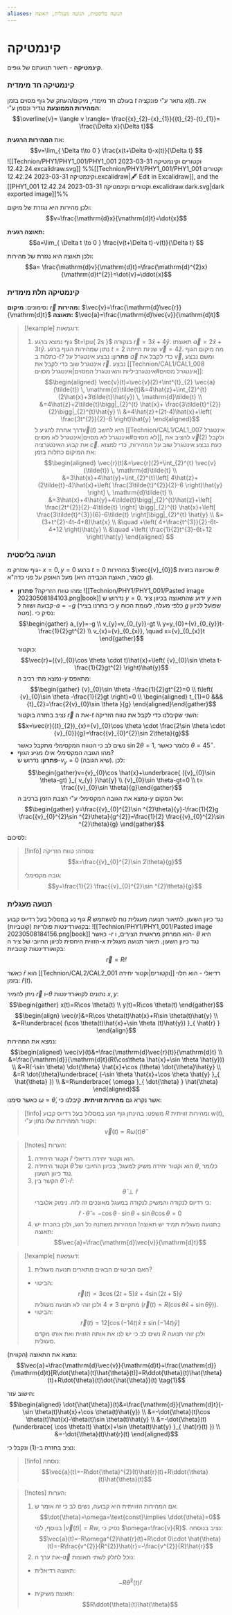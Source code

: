 ```yaml
---
aliases: תנועה בליסטית, תנועה מעגלית, תאוצה
---
```

# קינמטיקה

**קינמטיקה** - תיאור תנועתם של גופים.

### קינמטיקה חד מימדית
בעולם חד מימדי, מיקום/העתק של גוף מסוים בזמן $t$ נתאר ע"י פונקציה $x(t)$. את **המהירות הממוצעת** נגדיר ונסמן ע"י:
$$\overline{v}= \langle v \rangle= \frac{{x}_{2}-{x}_{1}}{{t}_{2}-{t}_{1}}= \frac{\Delta x}{\Delta t}$$

את **המהירות הרגעית**:
$$v=\lim_{ \Delta t\to 0 } \frac{x(t+\Delta t)-x(t)}{\Delta t} $$
![[Technion/PHY1/PHY1_001/PHY1_001 וקטורים וקינמטיקה 2023-03-31 12.42.24.excalidraw.svg]]
%%[[Technion/PHY1/PHY1_001/PHY1_001 וקטורים וקינמטיקה 2023-03-31 12.42.24.excalidraw|🖋 Edit in Excalidraw]], and the [[PHY1_001 וקטורים וקינמטיקה 2023-03-31 12.42.24.excalidraw.dark.svg|dark exported image]]%%

ולכן מהירות היא נגזרת של מיקום:
$$v=\frac{\mathrm{d}x}{\mathrm{d}t}=\dot{x}$$

 **תאוצה רגעית:**
 $$a=\lim_{ \Delta t \to 0 } \frac{v(t+\Delta t)-v(t)}{\Delta t} $$
 
ולכן תאוצה היא נגזרת של מהירות:
$$a= \frac{\mathrm{d}v}{\mathrm{d}t}=\frac{\mathrm{d}^{2}x}{\mathrm{d}t^{2}}=\dot{v}=\ddot{x}$$

### קינמטיקה תלת מימדית
סימונים:
**מיקום:** $\vec{r}$
**מהירות:** $\vec{v}=\frac{\mathrm{d}\vec{r}}{\mathrm{d}t}$
**תאוצה:** $\vec{a}=\frac{\mathrm{d}\vec{v}}{\mathrm{d}t}$

>[!example] דוגמאות:
>1. גוף נמצא ברגע $t=\pu{ 2s }$ בנקודה $\vec{r}=3\hat{x}+4\hat{y}$.
>	תאוצתו $\vec{a}=2\hat{x}+3t\hat{y}$.
>	נתון שמהירות הגוף ברגע $t=2$ שניות הייתה $\vec{v}=4\hat{z}$. מה מיקום הגוף כתלות ב-$t$?
>	**פתרון:**
>	נבצע אינטגרל על $\vec{a}$ כדי לקבל את $\vec{v}$, ומשם נבצע אינטגרל שוב כדי לקבל את $\vec{r}$.
>	נבצע [[Technion/CAL1/CAL1_008 אינטגרל מסוים#אינטגרביליות והאינטגרל המסוים|אינטגרל מסוים]]:
>	$$\begin{aligned}
\vec{v}(t)=\vec{v}(2)+\int^{t}_{2} \vec{a}(\tilde{t}) \, \mathrm{d}\tilde{t}&=4\hat{z}+\int_{2}^{t} (2\hat{x}+3\tilde{t}\hat{y}) \, \mathrm{d}\tilde{t} \\
&=4\hat{z}+2\tilde{t}\bigg|_{2}^{t} \hat{x}+ \frac{3\tilde{t}^{2}}{2}\bigg|_{2}^{t}\hat{y} \\
&=4\hat{z}+(2t-4)\hat{x}+\left( \frac{3t^{2}}{2}-6 \right)\hat{y}
\end{aligned}$$
>	דרך אחרת להגיע ל$\vec{v}(t)$ היא לחשב [[Technion/CAL1/CAL1_007 אינטגרל לא מסוים#אינטגרל לא מסוים|אינטגרל לא מסוים]], להציב את $\vec{v}(2)$ ולקבל את קבוע האינטגרציה $\vec{c}$.
>	כעת נבצע אינטגרל שוב על המהירות, כדי למצוא את המיקום כתלות בזמן:
>	$$\begin{aligned}
\vec{r}(t)&=\vec{r}(2)+\int_{2}^{t} \vec{v}(\tilde{t}) \, \mathrm{d}\tilde{t} \\
&=3\hat{x}+4\hat{y}+\int_{2}^{t}\left[ 4\hat{z}+(2\tilde{t}-4)\hat{x}+\left( \frac{3\tilde{t}^{2}}{2}-6 \right)\hat{y} \right]  \, \mathrm{d}\tilde{t} \\
&=3\hat{x}+4\hat{y}+4\tilde{t}\bigg|_{2}^{t}\hat{z}+\left[  \frac{2t^{2}}{2}-4\tilde{t} \right] \bigg|_{2}^{t} \hat{x}+\left[ \frac{3\tilde{t}^{3}}{6}-6\tilde{t} \right]\bigg|_{2}^{t} \hat{y} \\
&=(3+t^{2}-4t-4+8)\hat{x} \\
&\quad +\left( 4+\frac{t^{3}}{2}-6t-4+12 \right)\hat{y} \\
&\quad +\left( \frac{1}{2}t^{3}-6t+12 \right)\hat{y}
\end{aligned} $$

### תנועה בליסטית

 גוף שנזרק מ- $x=0, \, y=0$ ברגע $t=0$ במהירות $\vec{{v}_{0}}$ שכיוונה בזווית $\theta$ מעל האופק על פני כדה"א (כלומר, תאוצת הכבידה היא $g$).
 - מהו טווח הזריקה?
	 **פתרון:**
	 ![[Technion/PHY1/PHY1_001/Pasted image 20230508184103.png|book]]
	נדרוש ש $y=0$.
	ידוע שהתאוצה בכיוון ציר $y$ היא קבועה ושווה ל-$a=-g$ (כי בחרנו בציר $y$ כלפי מעלה, לעומת הכוח $g$ שפועל לכיוון מטה). נסיק כי:
	$$\begin{gather}
	 a_{y}=-g \\
	 v_{y}=v_{0_{y}}-gt \\
	 y=y_{0}+{v}_{0_{y}}t-\frac{1}{2}gt^{2} \\
	 v_{x}={v}_{0_{x}}, \quad x={v}_{0_{x}}t
	 \end{gather}$$
	 כוקטור:
	$$\vec{r}=({v}_{0}\cos \theta \cdot t)\hat{x}+\left( {v}_{0}\sin \theta t-\frac{1}{2}gt^{2} \right)\hat{y}$$
	נמצא מתי רכיב ה-$y$ מתאפס:
	$$\begin{gather}
 {v}_{0}\sin \theta -\frac{1}{2}gt^{2}=0 \\
 t\left( {v}_{0}\sin \theta -\frac{1}{2}gt \right)=0 \\
 \begin{aligned}
 t_{1}=0 &&& {t}_{2}=\frac{2{v}_{0}\sin \theta }{g}
 \end{aligned}\end{gather}$$
	 נציב בחזרה בוקטור $\vec{r}$ את ה-$t$ השני שקיבלנו כדי לקבל את טווח הזריקה:
	$$x=\vec{r}({t}_{2})_{x}={v}_{0}\cos \theta \cdot \frac{2\sin \theta \cdot {v}_{0}}{g}=\frac{{v}_{0}^{2}\sin 2\theta}{g}$$
	 נשים לב כי הטווח המקסימלי מתקבל כאשר $\sin 2\theta=1$, כלומר כאשר $\theta=45^{\circ}$.
- מהו הגובה המקסימלי אילו מגיע הגוף?		
	**פתרון:**
	נדרוש ש-$v_{y}=0$ (שיא הגובה). לכן:
	$$\begin{gather}v={v}_{0}\cos \hat{x}+\underbrace{ ({v}_{0}\sin \theta-gt) }_{ v_{y} }\hat{y} \\ 
{v}_{0}\sin \theta-gt=0 \\ 
t= \frac{{v}_{0}\sin \theta}{g}\end{gather}$$
	 נמצא את הגובה המקסימלי ע"י הצבת הזמן ברכיב ה-$y$ של המקום:
	$$\begin{gather}
y=\frac{{v}_{0}^{2}\sin ^{2}\theta}{y}-\frac{1}{2}g \frac{{v}_{0}^{2}\sin ^{2}\theta}{g^{2}}=\frac{1}{2} \frac{{v}_{0}^{2}\sin ^{2}\theta}{g}
\end{gather}$$

לסיכום:
>[!info] נוסחה:
> טווח הזריקה:
> $$x=\frac{{v}_{0}^{2}\sin 2\theta}{g}$$
> 
> גובה מקסימלי:
> $$y=\frac{1}{2} \frac{{v}_{0}^{2}\sin ^{2}\theta}{g}$$

### תנועה מעגלית
גוף נע במסלול בעל רדיוס קבוע $R$ נגד כיוון השעון.
לתיאור תנועה מעגלית נוח להשתמש בקואורדינטות פולריות (קוטביות):
![[Technion/PHY1/PHY1_001/Pasted image 20230508184156.png|book]]
כאשר -$r$ הוא המרחק מראשית הצירים, ו- $\theta$ היא הזווית היחסית לכיוון החיובי של ציר ה-$x$ נגד כיוון השעון.
תיאור תנועה מעגלית בקואורדינטות קוטביות:
$$\vec{r}=R\hat{r}$$

כאשר $\hat{r}$ הוא [[Technion/CAL2/CAL2_001 וקטורים|וקטור יחידה]] רדיאלי - הוא תלוי בזמן: $\hat{r}(t)$.

ניתן להמיר $\vec{r}$ ו-$\theta$ נתונים לקואורדינטות $x,y$:
$$\begin{gather}
x(t)=R\cos \theta(t) \\
y(t)=R\cos \theta(t)
\end{gather}$$
$$\begin{align}
\vec{r}&=R\cos \theta(t)\hat{x}+R\sin \theta(t)\hat{y} \\
&=R\underbrace{ (\cos \theta(t)\hat{x}+\sin \theta (t)\hat{y}) }_{ \hat{r} }
\end{align}$$
נמצא את המהירות:
$$\begin{aligned}
\vec{v}(t)&=\frac{\mathrm{d}\vec{r}(t)}{\mathrm{d}t} \\
&=\frac{\mathrm{d}}{\mathrm{d}t}(R(\cos\theta \hat{x}+\sin \theta  \hat{y})) \\
&=R(-\sin \theta) \dot{\theta} \hat{x}+\cos (\theta) \dot{\theta}\hat{y} \\
&=R \dot{\theta}\underbrace{ (-\sin \theta  \hat{x}+\cos \theta  \hat{y} }_{ \hat{\theta} }) \\
&=R\underbrace{ \omega }_{ \dot{\theta} }  \hat{\theta}
\end{aligned}$$
כאשר סימנו  $\omega=\dot{\theta}$, אשר נקרא גם **מהירות זוויתית**.
קיבלנו כי:
>[!info] משפט:
> בהינתן גוף הנע במסלול בעל רדיוס קבוע $R$ ומהירות זוויתית $w(t)$, וקטור המהירות שלו נתון ע"י:
> $$\vec{v}(t)=R\omega(t)\hat{\theta}$$

>[!notes] הערות:
> 1. וקטור היחידה $\hat{r}$ הוא וקטור יחידה רדיאלי.
>3. וקטור היחידה $\hat{\theta}$ הוא וקטור יחידה משיק למעגל, בכיוון החיובי של $\theta$, כלומר נגד כיוון השעון.
>4. הקשר בין $\hat{\theta}$ ו-$\hat{r}$:
>	$$\hat{\theta} \perp  \hat{r}$$
>	כי רדיוס לנקודה והמשיק לנקודה במעגל מאונכים זה לזה.
>	נימוק אלגברי:
>	$$\hat{r}\cdot\hat{\theta}=-\cos \theta \cdot \sin \theta + \sin \theta \cos \theta=0$$
>5. בתנועה מעגלית תמיד יש תאוצה! המהירות משתנה כל רגע, ולכן בהכרח יש תאוצה:
>	$$\vec{a}=\frac{\mathrm{d}\vec{v}}{\mathrm{d}t}$$

>[!example] דוגמאות:
>1. האם הביטויים הבאים מתארים תנועה מעגלית?
>	- הביטוי:
>		$$\vec{r}(t)=3\cos (2t+5)\hat{x}+4\sin (2t+5)\hat{y}$$
>		מתקיים $3\neq 4$ ולכן זוהי לא תנועה מעגלית ($\vec{r}(t)=R(\cos\theta  \hat{x}+\sin\hat{\theta}y)$).
>	- הביטוי:
>		$$\vec{r}(t)=12[\cos (-14t)\hat{x}\pm \sin (-14t)\hat{y}]$$
>		נשים לב כי יש לנו את אותה הזווית ואת אותו מקדם $R$ ולכן זוהי תנועה מעגלית.

נמצא את התאוצה (הקווית):
$$\vec{a}=\frac{\mathrm{d}\vec{v}}{\mathrm{d}t}=\frac{\mathrm{d}}{\mathrm{d}t}[R\dot{\theta}(t)\hat{\theta}(t)]=R\ddot{\theta}(t)\hat{\theta}(t)+R\dot{\theta}(t)\dot{\hat{\theta}}(t) \tag{1}$$

חישוב עזר:
$$\begin{aligned}
\dot{\hat{\theta}}(t)&=\frac{\mathrm{d}}{\mathrm{d}t}(-\sin \theta(t)\hat{x}+\cos \theta(t)\hat{y}) \\
&=-\dot{\theta}(t)\cos \theta(t)\hat{x}-\theta(t)\sin \theta(t)\hat{y} \\
&=-\dot{\theta}(t)(\underbrace{ \cos \theta(t) \hat{x}+\sin \theta(t)\hat{y} }_{ \hat{r}(t) }) \\
&=-\dot{\theta}(t)\hat{r}(t)
\end{aligned}$$

נציב בחזרה ב-$(1)$ ונקבל כי:
>[!info] נוסחה:
$$\vec{a}(t)=-R\dot{\theta}^{2}(t)\hat{r}(t)+R\ddot{\theta}(t)\hat{\theta}(t)$$

>[!notes] הערות:
>1. אם המהירות הזוויתית היא קבועה, נשים לב כי זה אומר ש:
>	$$\dot{\theta}=\omega=\text{const}\implies \ddot{\theta}=0$$
>	בנוסף, לפי $|\vec{v}(t)|=Rw$, נסיק כי $\omega=\frac{v}{R}$. נציב בנוסחה:
>	$$\vec{a}(t)=-R\omega^{2}\hat{r}(t)+R\cdot 0\cdot  \hat{\theta}(t)=-R\frac{v^{2}}{R^{2}}\hat{r}=-\frac{v^{2}}{R}\hat{r}$$
>2. את ערך ה-$\vec{a}$ נוכל לחלק לשתי תאוצות:
>	- תאוצה רדיאלית:
>		$$-R \dot{\theta}^{2}(t)\hat{r}$$
>	- תאוצה משיקית:
>		$$R\ddot{\theta}(t)\hat{\theta}$$